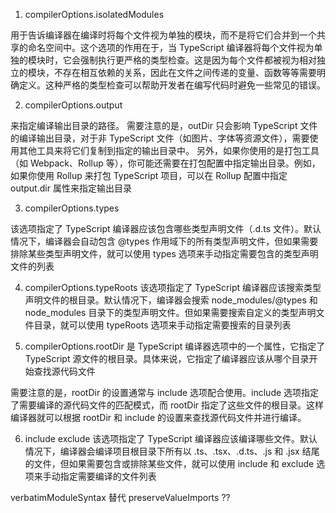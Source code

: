 1. compilerOptions.isolatedModules

用于告诉编译器在编译时将每个文件视为单独的模块，而不是将它们合并到一个共享的命名空间中。这个选项的作用在于，当 TypeScript 编译器将每个文件视为单独的模块时，它会强制执行更严格的类型检查。这是因为每个文件都被视为相对独立的模块，不存在相互依赖的关系，因此在文件之间传递的变量、函数等等需要明确定义。这种严格的类型检查可以帮助开发者在编写代码时避免一些常见的错误。

2. compilerOptions.output

来指定编译输出目录的路径。
需要注意的是，outDir 只会影响 TypeScript 文件的编译输出目录，对于非 TypeScript 文件（如图片、字体等资源文件），需要使用其他工具来将它们复制到指定的输出目录中。
另外，如果你使用的是打包工具（如 Webpack、Rollup 等），你可能还需要在打包配置中指定输出目录。例如，如果你使用 Rollup 来打包 TypeScript 项目，可以在 Rollup 配置中指定 output.dir 属性来指定输出目录


3. compilerOptions.types

该选项指定了 TypeScript 编译器应该包含哪些类型声明文件（.d.ts 文件）。默认情况下，编译器会自动包含 @types 作用域下的所有类型声明文件，但如果需要排除某些类型声明文件，就可以使用 types 选项来手动指定需要包含的类型声明文件的列表

4. compilerOptions.typeRoots
该选项指定了 TypeScript 编译器应该搜索类型声明文件的根目录。默认情况下，编译器会搜索 node_modules/@types 和 node_modules 目录下的类型声明文件。但如果需要搜索自定义的类型声明文件目录，就可以使用 typeRoots 选项来手动指定需要搜索的目录列表

5. compilerOptions.rootDir
是 TypeScript 编译器选项中的一个属性，它指定了 TypeScript 源文件的根目录。具体来说，它指定了编译器应该从哪个目录开始查找源代码文件

需要注意的是，rootDir 的设置通常与 include 选项配合使用。include 选项指定了需要编译的源代码文件的匹配模式，而 rootDir 指定了这些文件的根目录。这样编译器就可以根据 rootDir 和 include 的设置来查找源代码文件并进行编译。


6. include exclude
该选项指定了 TypeScript 编译器应该编译哪些文件。默认情况下，编译器会编译项目根目录下所有以 .ts、.tsx、.d.ts、.js 和 .jsx 结尾的文件，但如果需要包含或排除某些文件，就可以使用 include 和 exclude 选项来手动指定需要编译的文件列表



verbatimModuleSyntax 替代 preserveValueImports ??